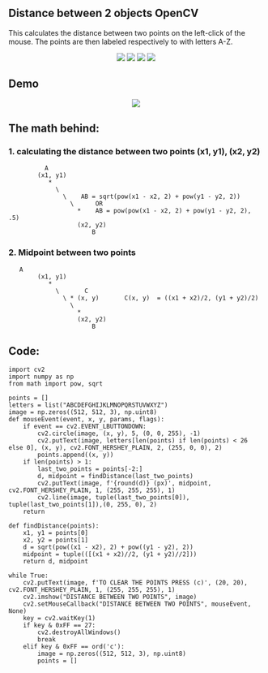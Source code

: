 ## Distance between 2 objects OpenCV
This calculates the distance between two points on the left-click of the mouse. The points are then labeled respectively
to with letters A-Z.

<p align="center">
<img src="https://img.shields.io/static/v1?label=language&message=python&color=green"/>
<img src="https://img.shields.io/static/v1?label=package&message=opencv&color=yellow"/>
<img src="https://img.shields.io/static/v1?label=package&message=numpy&color=blueviolet"/>
<img src="https://img.shields.io/static/v1?label=package&message=math&color=red"/>
</p>

## Demo

<p align="center">
<img src="https://img.shields.io/static/v1?label=language&message=python&color=green"/>
</p>

## The math behind:
### 1. calculating the distance between two points (x1, y1), (x2, y2)
```
          A
        (x1, y1)
           *
             \
               \    AB = sqrt(pow(x1 - x2, 2) + pow(y1 - y2, 2))
                 \      OR 
                   *    AB = pow(pow(x1 - x2, 2) + pow(y1 - y2, 2), .5)
                   (x2, y2)
                       B
```
### 2. Midpoint between two points
```
   A
        (x1, y1)
           *
             \       C
               \ * (x, y)       C(x, y)  = ((x1 + x2)/2, (y1 + y2)/2) 
                 \     
                   *    
                   (x2, y2)
                       B
```
## Code:
```
import cv2
import numpy as np
from math import pow, sqrt

points = []
letters = list("ABCDEFGHIJKLMNOPQRSTUVWXYZ")
image = np.zeros((512, 512, 3), np.uint8)
def mouseEvent(event, x, y, params, flags):
    if event == cv2.EVENT_LBUTTONDOWN:
        cv2.circle(image, (x, y), 5, (0, 0, 255), -1)
        cv2.putText(image, letters[len(points) if len(points) < 26 else 0], (x, y), cv2.FONT_HERSHEY_PLAIN, 2, (255, 0, 0), 2)
        points.append((x, y))
    if len(points) > 1:
        last_two_points = points[-2:]
        d, midpoint = findDistance(last_two_points)
        cv2.putText(image, f'{round(d)} (px)', midpoint, cv2.FONT_HERSHEY_PLAIN, 1, (255, 255, 255), 1)
        cv2.line(image, tuple(last_two_points[0]), tuple(last_two_points[1]),(0, 255, 0), 2)
    return

def findDistance(points):
    x1, y1 = points[0]
    x2, y2 = points[1]
    d = sqrt(pow((x1 - x2), 2) + pow((y1 - y2), 2))
    midpoint = tuple(([(x1 + x2)//2, (y1 + y2)//2]))
    return d, midpoint

while True:
    cv2.putText(image, f'TO CLEAR THE POINTS PRESS (c)', (20, 20), cv2.FONT_HERSHEY_PLAIN, 1, (255, 255, 255), 1)
    cv2.imshow("DISTANCE BETWEEN TWO POINTS", image)
    cv2.setMouseCallback("DISTANCE BETWEEN TWO POINTS", mouseEvent, None)
    key = cv2.waitKey(1)
    if key & 0xFF == 27:
        cv2.destroyAllWindows()
        break
    elif key & 0xFF == ord('c'):
        image = np.zeros((512, 512, 3), np.uint8)
        points = []
```

